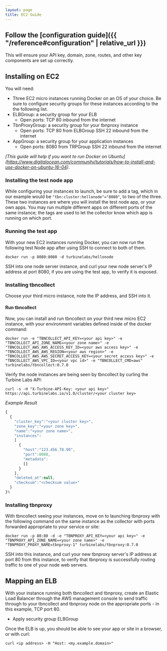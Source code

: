 ```yaml
---
layout: page
title: EC2 Guide
---
```


[//]: # ( Copyright 2017 Turbine Labs, Inc.                                   )
[//]: # ( you may not use this file except in compliance with the License.    )
[//]: # ( You may obtain a copy of the License at                             )
[//]: # (                                                                     )
[//]: # (     http://www.apache.org/licenses/LICENSE-2.0                      )
[//]: # (                                                                     )
[//]: # ( Unless required by applicable law or agreed to in writing, software )
[//]: # ( distributed under the License is distributed on an "AS IS" BASIS,   )
[//]: # ( WITHOUT WARRANTIES OR CONDITIONS OF ANY KIND, either express or     )
[//]: # ( implied. See the License for the specific language governing        )
[//]: # ( permissions and limitations under the License.                      )

[//]: # (Integrating Houston with Docker on EC2)

## Follow the [configuration guide]({{ "/reference#configuration" | relative_url }})

This will ensure your API key, domain, zone, routes, and other key components are set up correctly.

##  Installing on EC2
You will need:

- Three EC2 micro instances running Docker on an OS of your choice. Be sure to
configure security groups for these instances according to the the following
list.
- ELBGroup: a security group for your ELB
  - Open ports:
    TCP 80 inbound from the internet
- TbnProxyGroup: a security group for your tbnproxy instance
  - Open ports:
    TCP 80 from ELBGroup
    SSH 22 inbound from the internet
- AppGroup: a security group for your application instances
  - Open ports:
    8080 from TRPGroup
    SSH 22 inbound from the internet

*[This guide will help if you want to run Docker on Ubuntu] (https://www.digitalocean.com/community/tutorials/how-to-install-and-use-docker-on-ubuntu-16-04).*

### Installing the test node app
While configuring your instances to launch, be sure to add a tag, which in our
example would be `"tbn:cluster:hellonode"="8080"`, to two of the three. These
two instances are where you will install the test node app, or your own apps.
You may run multiple different apps on different ports of the same instance;
the tags are used to let the collector know which app is running on which port.

### Running the test app
With your new EC2 instances running Docker, you can now run the following test
Node app after using SSH to connect to both of them.

```shell
docker run -p 8080:8080 -d turbinelabs/hellonode
```

SSH into one node server instance, and curl your new node server's IP address
at port 8080, if you are using the test app, to verify it is exposed.

### Installing tbncollect
Choose your third micro instance, note the IP address, and SSH into it.

#### Run tbncollect
Now, you can install and run tbncollect on your third new micro EC2 instance,
with your environment variables defined inside of the docker command:

```shell
docker run -e "TBNCOLLECT_API_KEY=<your api key>" -e "TBNCOLLECT_API_ZONE_NAME=<your zone name>" -e "TBNCOLLECT_AWS_AWS_ACCESS_KEY_ID=<your aws access key>" -e "TBNCOLLECT_AWS_AWS_REGION=<your aws region>" -e "TBNCOLLECT_AWS_AWS_SECRET_ACCESS_KEY=<your secret access key>" -e "TBNCOLLECT_AWS_VPC_ID=<your vpc id>" -e "TBNCOLLECT_CMD=aws" turbinelabs/tbncollect:0.7.0
```

Verify the node instances are being seen by tbncollect by curling the Turbine
Labs API:

```shell
curl -s -H "X-Turbine-API-Key: <your api key>" https://api.turbinelabs.io/v1.0/cluster/<your cluster key>
```

*Example Result*

```javascript
{
  {
    "cluster_key":"<your cluster key>",
    "zone_key":"<your zone key>",
    "name":"<your zone name>",
    "instances":
    [
      {
        "host":"123.456.78.90",
        "port":8080,
        "metadata":
        []
      }
    ],
    "deleted_at":null,
    "checksum":"<checksum value>"
  }
}%
```

### Installing tbnproxy
With tbncollect seeing your instances, move on to launching tbnproxy with the
following command on the same instance as the collector with ports forwarded
appropriate to your service or site:

```shell
docker run -p 80:80 -d -e "TBNPROXY_API_KEY=<your api key>" -e "TBNPROXY_API_ZONE_NAME=<your zone name>" -e "TBNPROXY_PROXY_NAME=tbnproxy-1" turbinelabs/tbnproxy:0.7.0
```

SSH into this instance, and curl your new tbnproxy server's IP address at port
80 from this instance, to verify that tbnproxy is successfully routing traffic
to one of your node web servers.

## Mapping an ELB
With your instance running both tbncollect and tbnproxy, create an Elastic Load
Balancer through the AWS management console to send traffic through to your
tbncollect and tbnproxy node on the appropriate ports - in this example, TCP
port 80.

- Apply security group ELBGroup

Once the ELB is up, you should be able to see your app or site in a browser, or
with curl:

```shell
curl <ip address> -H "Host: <my.example.domain>"
```
